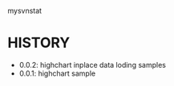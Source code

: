 mysvnstat

HISTORY
=======

- 0.0.2: highchart inplace data loding samples
- 0.0.1: highchart sample

